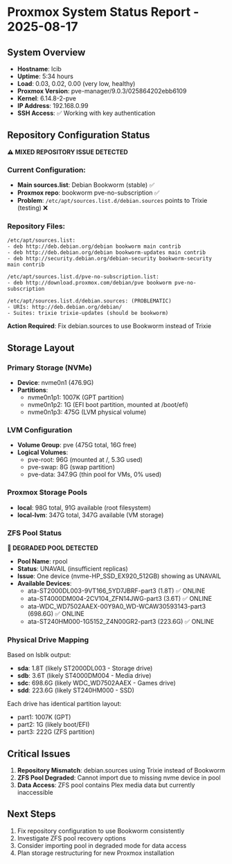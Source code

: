 # Proxmox System Status Report - 2025-08-17

## System Overview
- **Hostname**: lcib
- **Uptime**: 5:34 hours
- **Load**: 0.03, 0.02, 0.00 (very low, healthy)
- **Proxmox Version**: pve-manager/9.0.3/025864202ebb6109
- **Kernel**: 6.14.8-2-pve
- **IP Address**: 192.168.0.99
- **SSH Access**: ✅ Working with key authentication

## Repository Configuration Status
**⚠️ MIXED REPOSITORY ISSUE DETECTED**

### Current Configuration:
- **Main sources.list**: Debian Bookworm (stable) ✅
- **Proxmox repo**: bookworm pve-no-subscription ✅  
- **Problem**: `/etc/apt/sources.list.d/debian.sources` points to Trixie (testing) ❌

### Repository Files:
```
/etc/apt/sources.list:
- deb http://deb.debian.org/debian bookworm main contrib
- deb http://deb.debian.org/debian bookworm-updates main contrib
- deb http://security.debian.org/debian-security bookworm-security main contrib

/etc/apt/sources.list.d/pve-no-subscription.list:
- deb http://download.proxmox.com/debian/pve bookworm pve-no-subscription

/etc/apt/sources.list.d/debian.sources: (PROBLEMATIC)
- URIs: http://deb.debian.org/debian/
- Suites: trixie trixie-updates (should be bookworm)
```

**Action Required**: Fix debian.sources to use Bookworm instead of Trixie

## Storage Layout

### Primary Storage (NVMe)
- **Device**: nvme0n1 (476.9G)
- **Partitions**:
  - nvme0n1p1: 1007K (GPT partition)
  - nvme0n1p2: 1G (EFI boot partition, mounted at /boot/efi)
  - nvme0n1p3: 475G (LVM physical volume)

### LVM Configuration
- **Volume Group**: pve (475G total, 16G free)
- **Logical Volumes**:
  - pve-root: 96G (mounted at /, 5.3G used)
  - pve-swap: 8G (swap partition)
  - pve-data: 347.9G (thin pool for VMs, 0% used)

### Proxmox Storage Pools
- **local**: 98G total, 91G available (root filesystem)
- **local-lvm**: 347G total, 347G available (VM storage)

### ZFS Pool Status
**🚨 DEGRADED POOL DETECTED**

- **Pool Name**: rpool
- **Status**: UNAVAIL (insufficient replicas)
- **Issue**: One device (nvme-HP_SSD_EX920_512GB) showing as UNAVAIL
- **Available Devices**:
  - ata-ST2000DL003-9VT166_5YD7JBRF-part3 (1.8T) ✅ ONLINE
  - ata-ST4000DM004-2CV104_ZFN14JWG-part3 (3.6T) ✅ ONLINE  
  - ata-WDC_WD7502AAEX-00Y9A0_WD-WCAW30593143-part3 (698.6G) ✅ ONLINE
  - ata-ST240HM000-1G5152_Z4N00GR2-part3 (223.6G) ✅ ONLINE

### Physical Drive Mapping
Based on lsblk output:
- **sda**: 1.8T (likely ST2000DL003 - Storage drive)
- **sdb**: 3.6T (likely ST4000DM004 - Media drive)
- **sdc**: 698.6G (likely WDC_WD7502AAEX - Games drive)
- **sdd**: 223.6G (likely ST240HM000 - SSD)

Each drive has identical partition layout:
- part1: 1007K (GPT)
- part2: 1G (likely boot/EFI)
- part3: 222G (ZFS partition)

## Critical Issues
1. **Repository Mismatch**: debian.sources using Trixie instead of Bookworm
2. **ZFS Pool Degraded**: Cannot import due to missing nvme device in pool
3. **Data Access**: ZFS pool contains Plex media data but currently inaccessible

## Next Steps
1. Fix repository configuration to use Bookworm consistently
2. Investigate ZFS pool recovery options
3. Consider importing pool in degraded mode for data access
4. Plan storage restructuring for new Proxmox installation